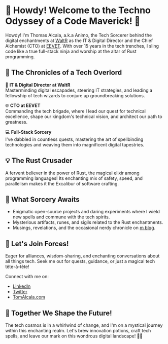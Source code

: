 # 👋 Howdy! Welcome to the Techno Odyssey of a Code Maverick! 🚀

Howdy! I'm Thomas Alcala, a.k.a Animo, the Tech Sorcerer behind the digital
enchantments at [WaltR](https://waltr.fr) as the IT & Digital Director and the
Chief Alchemist (CTO) at [EEVET](https://eevet.com). With over 15 years in the
tech trenches, I sling code like a true full-stack ninja and worship at the
altar of Rust programming.

## 💼 The Chronicles of a Tech Overlord

🚀 **IT & Digital Director at WaltR**  
Masterminding digital escapades, steering IT strategies, and leading a fellowship of tech wizards to conjure up groundbreaking solutions.

🌐 **CTO at EEVET**  
Commanding the tech brigade, where I lead our quest for technical excellence, shape our kingdom's technical vision, and architect our path to greatness.

💻 **Full-Stack Sorcery**  
I've dabbled in countless quests, mastering the art of spellbinding technologies and weaving them into magnificent digital tapestries.

## 💡 The Rust Crusader

A fervent believer in the power of Rust, the magical elixir among programming languages! Its enchanting mix of safety, speed, and parallelism makes it the Excalibur of software crafting.

## 🌟 What Sorcery Awaits

- Enigmatic open-source projects and daring experiments where I wield new spells and commune with the tech spirits.
- Mysterious artifacts, runes, and sigils related to the Rust enchantments.
- Musings, revelations, and the occasional nerdy chronicle on [m
  blog](https://tomalcala.com).

## 🤝 Let's Join Forces!

Eager for alliances, wisdom-sharing, and enchanting conversations about all things tech. Seek me out for quests, guidance, or just a magical tech tête-à-tête!

Connect with me on:
- [LinkedIn](https://www.linkedin.com/in/talcala/)
- [Twitter](https://twitter.com/ThomasAlcala)
- [TomAlcala.com](https://tomalcala.com)

## 🚀 Together We Shape the Future!

The tech cosmos is in a whirlwind of change, and I'm on a mystical journey within this enchanting realm. Let's brew innovation potions, craft tech spells, and leave our mark on this wondrous digital landscape! 🌌✨


<!---
thomasmarcel/thomasmarcel is a ✨ special ✨ repository because its `README.md` (this file) appears on your GitHub profile.
You can click the Preview link to take a look at your changes.
--->
